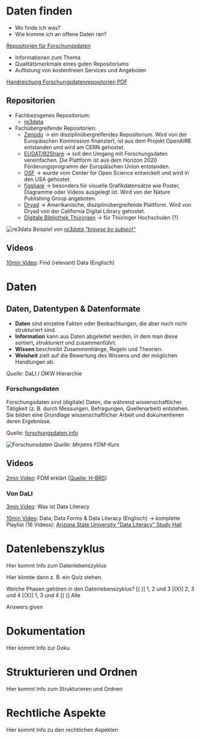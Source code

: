 # Daten finden

- Wo finde ich was?
- Wie komme ich an offene Daten ran?


[Repositorien für Forschungsdaten](https://zenodo.org/record/3900922#.ZCGkpXZBxPY)

- Informationen zum Thema
- Qualitätsmerkmale eines guten Repositoriums
- Auflistung von kostenfreien Services und Angeboten

[Handreichung Forschungsdatenrepositorien PDF](https://th-koeln.sciebo.de/f/751185304)

## Repositorien
- Fachbezogenes Repositorium:
    - [re3data](https://www.re3data.org/)
- Fachübergreifende Repositorien:
    - [Zenodo](https://zenodo.org/) → ein disziplinübergreifendes Repositorium. Wird von der Europäischen Kommission finanziert, ist aus dem Projekt OpenAIRE entstanden und wird am CERN gehostet. 
    - [EUDAT/B2Share](http://b2share.eudat.eu/) → soll den Umgang mit Forschungsdaten vereinfachen. Die Plattform ist aus dem Horizon 2020 Förderungsprogramm der Europäischen Union entstanden. 
    - [OSF](http://osf.io/) → wurde vom Center for Open Science entwickelt und wird in den USA gehostet.
    - [figshare](http://figshare.com/) → besonders für visuelle Grafikdatensätze wie Poster, Diagramme oder Videos ausgelegt ist. Wird von der Nature Publishing Group angeboten.
    - [Dryad](https://datadryad.org/stash) → Amerikanische, disziplinübergreifende Plattform. Wird von Dryad von der California Digital Library gehostet.
    - [Digitale Bibliothek Thüringen](https://www.db-thueringen.de/content/index.xml) → für Thüringer Hochschulen (?)



![re3data](img/re3data_subject.PNG)
*Beispiel von [re3data "browse by subject"](https://www.re3data.org/browse/by-subject/)*

## Videos

[10min Video](https://www.youtube.com/watch?v=HMYpfwItUiY&list=PLID58IQe16nE-1980HOGDWsvf0skE2jvS&index=16): Find (relevant) Data (Englisch)


# Daten

## Daten, Datentypen & Datenformate

- **Daten** sind einzelne Fakten oder Beobachtungen, die aber noch nicht strukturiert sind.
- **Information** kann aus Daten abgeleitet werden, in dem man diese sortiert, strukturiert und zusammenführt.
- **Wissen** beschreibt Zusammenhänge, Regeln und Theorien.
- **Weisheit** zielt auf die Bewertung des Wissens und der möglichen Handlungen ab.

*Quelle:* DaLI / DIKW Hierarchie

### Forschungsdaten

Forschungsdaten sind (digitale) Daten, die während wissenschaftlicher Tätigkeit (z. B. durch Messungen, Befragungen, Quellenarbeit) entstehen. Sie bilden eine Grundlage wissenschaftlicher Arbeit und dokumentieren deren Ergebnisse.

Quelle: [forschungsdaten.info](https://forschungsdaten.info/themen/informieren-und-planen/was-sind-forschungsdaten/)

![Forschunsdaten](img/FD_Mirjam.PNG)
*Quelle: Mirjams FDM-Kurs*

## Videos
[2min Video](https://youtu.be/cMP9v7Se6cY): FDM erklärt ([Quelle: H-BRS](https://www.h-brs.de/de/bib/forschungsdatenmanagement))

### Von DaLI
[3min Video](https://www.cedis.fu-berlin.de/services/e-learning/dataliteracy/lehrvideos/intro-data-literacy/index.html): Was ist Data Literacy

[10min Video](https://www.youtube.com/watch?v=yhO_t-c3yJY): Data, Data Forms & Data Literacy (Englisch) → komplette Playlist (16 Videos): [Arizona State University "Data Literacy" Study Hall](https://www.youtube.com/watch?v=0H8awA3GBPg&list=PLID58IQe16nE-1980HOGDWsvf0skE2jvS)


# Datenlebenszyklus

Hier kommt Info zum Datenlebenszyklus

Hier könnte dann z. B. ein Quiz stehen.

Welche Phasen gehören in den Datenlebenszyklus? 
[( )] 1, 2 und 3
[(X)] 2, 3 und 4
[(X)] 1, 3 und 4
[( )] Alle

<div class="answer">
Answers given
</div>


# Dokumentation

Hier kommt Info zur Doku


# Strukturieren und Ordnen

Hier kommt Info zum Strukturieren und Ordnen


# Rechtliche Aspekte

Hier kommt Info zu den rechtlichen Aspekten